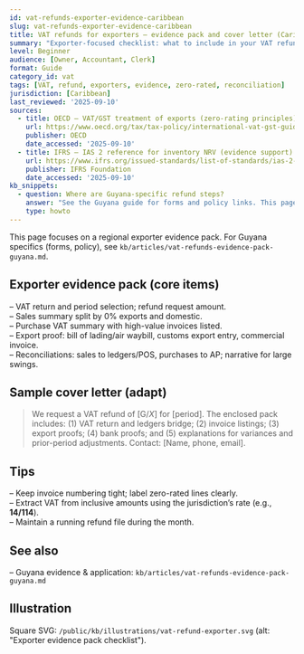 ```yaml
---
id: vat-refunds-exporter-evidence-caribbean
slug: vat-refunds-exporter-evidence-caribbean
title: VAT refunds for exporters — evidence pack and cover letter (Caribbean)
summary: "Exporter-focused checklist: what to include in your VAT refund evidence pack, with a sample cover letter and reconciliation pointers. Regional view; cross-link to Guyana specifics."
level: Beginner
audience: [Owner, Accountant, Clerk]
format: Guide
category_id: vat
tags: [VAT, refund, exporters, evidence, zero-rated, reconciliation]
jurisdiction: [Caribbean]
last_reviewed: '2025-09-10'
sources:
  - title: OECD — VAT/GST treatment of exports (zero-rating principles)
    url: https://www.oecd.org/tax/tax-policy/international-vat-gst-guidelines.htm
    publisher: OECD
    date_accessed: '2025-09-10'
  - title: IFRS — IAS 2 reference for inventory NRV (evidence support)
    url: https://www.ifrs.org/issued-standards/list-of-standards/ias-2-inventories/
    publisher: IFRS Foundation
    date_accessed: '2025-09-10'
kb_snippets:
  - question: Where are Guyana-specific refund steps?
    answer: "See the Guyana guide for forms and policy links. This page focuses on exporter evidence structure you can adapt across Caribbean VAT regimes."
    type: howto
---
```


This page focuses on a regional exporter evidence pack. For Guyana specifics (forms, policy), see `kb/articles/vat-refunds-evidence-pack-guyana.md`.

## Exporter evidence pack (core items)
– VAT return and period selection; refund request amount.  
– Sales summary split by 0% exports and domestic.  
– Purchase VAT summary with high-value invoices listed.  
– Export proof: bill of lading/air waybill, customs export entry, commercial invoice.  
– Reconciliations: sales to ledgers/POS, purchases to AP; narrative for large swings.

## Sample cover letter (adapt)
> We request a VAT refund of [G$/X$] for [period]. The enclosed pack includes: (1) VAT return and ledgers bridge; (2) invoice listings; (3) export proofs; (4) bank proofs; and (5) explanations for variances and prior-period adjustments. Contact: [Name, phone, email].

## Tips
– Keep invoice numbering tight; label zero-rated lines clearly.  
– Extract VAT from inclusive amounts using the jurisdiction’s rate (e.g., **14/114**).  
– Maintain a running refund file during the month.

## See also
– Guyana evidence & application: `kb/articles/vat-refunds-evidence-pack-guyana.md`

## Illustration
Square SVG: `/public/kb/illustrations/vat-refund-exporter.svg` (alt: "Exporter evidence pack checklist").

